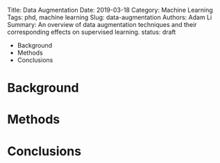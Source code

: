 Title: Data Augmentation
Date: 2019-03-18
Category: Machine Learning
Tags: phd, machine learning
Slug: data-augmentation
Authors: Adam Li
Summary: An overview of data augmentation techniques and their corresponding effects on supervised learning.
status: draft

<!-- MarkdownTOC -->

- Background
- Methods
- Conclusions

<!-- /MarkdownTOC -->

# Background




# Methods


# Conclusions

